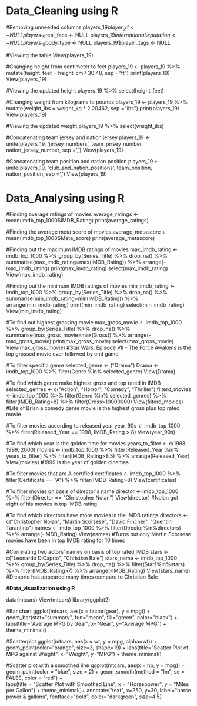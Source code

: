 # Data_Cleaning using R

#Removing unneeded columns
players_19$player_url <- NULL
players_19$real_face <- NULL
players_19$international_reputation <- NULL
players_19$body_type <- NULL
players_19$player_tags <- NULL

#Viewing the table
View(players_19)

#Changing height from centimeter to feet
players_19 <- players_19 %>% 
  mutate(height_feet = height_cm / 30.48, sep ="ft")
print(players_19)
View(players_19)

#Viewing the updated height
players_19 %>% 
  select(height_feet)

#Changing weight from kilograms to pounds
players_19 <- players_19 %>% 
  mutate(weight_ibs = weight_kg * 2.20462, sep ="ibs")
print(players_19)
View(players_19)

#Viewing the updated weight
players_19 %>% 
  select(weight_ibs)

#Concatenating team jersey and nation jersey
players_19 <- unite(players_19, 'jersey_numbers', team_jersey_number, nation_jersey_number, sep =',')
View(players_19)

#Concatenating team position and nation position
players_19 <- unite(players_19, 'club_and_nation_positions', team_position, nation_position, sep =',')
View(players_19)


# Data_Analysing using R

#Finding average ratings of movies
average_ratings <- mean(imdb_top_1000$IMDB_Rating)
print(average_ratings)

#Finding the average meta score of movies
average_metascore <- mean(imdb_top_1000$Meta_score)
print(average_metascore)

#Finding out the maximum IMDB ratings of movies
max_imdb_rating <- imdb_top_1000 %>% 
  group_by(Series_Title) %>% 
  drop_na() %>% 
  summarise(max_imdb_rating=max(IMDB_Rating)) %>% 
  arrange(-max_imdb_rating)
print(max_imdb_rating)
select(max_imdb_rating)
View(max_imdb_rating)

#Finding out the minimum IMDB ratings of movies
min_imdb_rating <- imdb_top_1000 %>% 
  group_by(Series_Title) %>% 
  drop_na() %>% 
  summarise(min_imdb_rating=min(IMDB_Rating)) %>% 
  arrange(min_imdb_rating)
print(min_imdb_rating)
select(min_imdb_rating)
View(min_imdb_rating)

#To find out highest grossing movie
max_gross_movie <- imdb_top_1000 %>% 
  group_by(Series_Title) %>% 
  drop_na() %>% 
  summarise(max_gross_movie=max(Gross)) %>% 
  arrange(-max_gross_movie)
print(max_gross_movie)
select(max_gross_movie)
View(max_gross_movie)
#Star Wars: Episode VII - The Force Awakens is the top grossed movie ever followed by end game

#To filter specific genre
selected_genre <- ("Drama")
Drama <- imdb_top_1000 %>% filter(Genre %in% selected_genre)
View(Drama)

#To find which genre make highest gross and top rated in IMDB
selected_genres <- c("Action", "Horror", "Comedy", "Thriller")
filterd_movies <- imdb_top_1000 %>% filter(Genre %in% selected_genres) %>% 
  filter(IMDB_Rating>8) %>% 
  filter(Gross>10000000)
View(filterd_movies)
#Life of Brian a comedy genre movie is the highest gross plus top rated movie

#To filter movies according to released year
year_90s <- imdb_top_1000 %>% filter(Released_Year == 1998, IMDB_Rating > 8)
View(year_90s)

#To find which year is the golden time for movies
years_to_filter <- c(1998, 1999, 2000)
movies <- imdb_top_1000 %>% filter(Released_Year %in% years_to_filter) %>%
  filter(IMDB_Rating>8.5) %>% 
  arrange(Released_Year)
View(movies)
#1999 is the year of golden cinemas

#To filter movies that are A certified
certificates <- imdb_top_1000 %>% 
  filter(Certificate == "A") %>% 
  filter(IMDB_Rating>8)
View(certificates)

#To filter movies on basis of director's name
director <- imdb_top_1000 %>% filter(Director == "Christopher Nolan")
View(director)
#Nolan got eight of his movies in top IMDB rating

#To find which directors have more movies in the IMDB ratings
directors <- c("Christopher Nolan", "Martin Scorsese", "David Fincher", "Quentin Tarantino")
names <- imdb_top_1000 %>% filter(Director%in%directors) %>% arrange(-IMDB_Rating)
View(names)
#Turns out only Martin Scorsese movies have been in top IMDB rating for 10 times

#Correlating two actors' names on basis of top rated IMDB
stars <- c("Leonardo DiCaprio", "Christian Bale")
stars_name <- imdb_top_1000 %>% group_by(Series_Title) %>%
  drop_na() %>% 
  filter(Star1%in%stars) %>% 
  filter(IMDB_Rating>7) %>% 
  arrange(-IMDB_Rating)
View(stars_name)
#Dicaprio has appeared many times compare to Christian Bale


**#Data_visualization using R**

data(mtcars)
View(mtcars)
library(ggplot2)

#Bar chart
ggplot(mtcars, aes(x = factor(gear), y = mpg)) +
  geom_bar(stat="summary", fun="mean", fill="green", color="black") +
  labs(title="Average MPG by Gear",
       x="Gear",
       y="Average MPG") +
  theme_minimal()
  
  #Scatterplot
ggplot(mtcars, aes(x = wt, y = mpg, alpha=wt)) +
  geom_point(color="orange", size=3, shape=19) +
  labs(title="Scatter Plot of MPG against Weight",
       x="Weight",
       y="MPG") +
  theme_minimal()

#Scatter plot with a smoothed line
ggplot(mtcars, aes(x = hp, y = mpg)) +
  geom_point(color = "blue", size = 2) +
  geom_smooth(method = "lm", se = FALSE, color = "red") +  
  labs(title = "Scatter Plot with Smoothed Line",
       x = "Horsepower",
       y = "Miles per Gallon") +
  theme_minimal()+
  annotate("text", x=250, y=30, label="horse power & gallons", fontface="bold", color="darkgreen", size=4.5)
